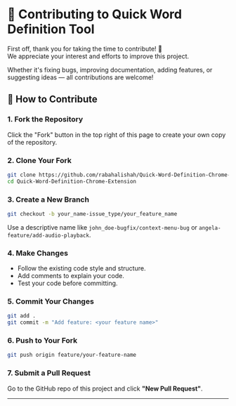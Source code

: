 # 🤝 Contributing to Quick Word Definition Tool

First off, thank you for taking the time to contribute! 🚀  
We appreciate your interest and efforts to improve this project.

Whether it's fixing bugs, improving documentation, adding features, or suggesting ideas — all contributions are welcome!


## 🧰 How to Contribute

### 1. Fork the Repository

Click the "Fork" button in the top right of this page to create your own copy of the repository.

### 2. Clone Your Fork

```bash
git clone https://github.com/rabahalishah/Quick-Word-Definition-Chrome-Extension.git
cd Quick-Word-Definition-Chrome-Extension
```

### 3. Create a New Branch

```bash
git checkout -b your_name-issue_type/your_feature_name
```

Use a descriptive name like `john_doe-bugfix/context-menu-bug` or `angela-feature/add-audio-playback`.

### 4. Make Changes

- Follow the existing code style and structure.
- Add comments to explain your code.
- Test your code before committing.

### 5. Commit Your Changes

```bash
git add .
git commit -m "Add feature: <your feature name>"
```

### 6. Push to Your Fork

```bash
git push origin feature/your-feature-name
```

### 7. Submit a Pull Request

Go to the GitHub repo of this project and click **"New Pull Request"**.

---
